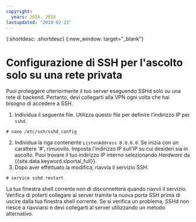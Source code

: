 ```yaml
---
copyright:
  years: 2014, 2018
lastupdated: "2018-02-23"
---
```


{:shortdesc: .shortdesc}
{:new_window: target="_blank"}

# Configurazione di SSH per l'ascolto solo su una rete privata

Puoi proteggere ulteriormente il tuo server eseguendo SSHd solo su una rete di backend. Pertanto, devi collegarti alla VPN ogni volta che hai bisogno di accedere a SSH. 

1. Individua il seguente file. Utilizza questo file per definire l'indirizzo IP per `sshd`.
```
# nano /etc/ssh/sshd_config
```

2. Individua la riga contenente `ListenAddress 0.0.0.0`. Se inizia con un carattere '#', rimuovilo. Imposta l'indirizzo IP sull'IP su cui desideri sia in ascolto. Puoi trovare il tuo indirizzo IP interno selezionando *Hardware* da {{site.data.keyword.slportal_full}}.
3. Dopo aver effettuato la modifica, riavvia il servizio SSH:
```
# service sshd restart
```

La tua finestra shell corrente non di disconnetterà quando riavvii il servizio. Verifica di poterti collegare al server tramite la nuova porta SSH prima di uscire dalla tua finestra shell corrente. Se si verifica un problema, SSHd non riesce a riavviarsi e devi collegarti al server utilizzando un metodo alternativo. 
